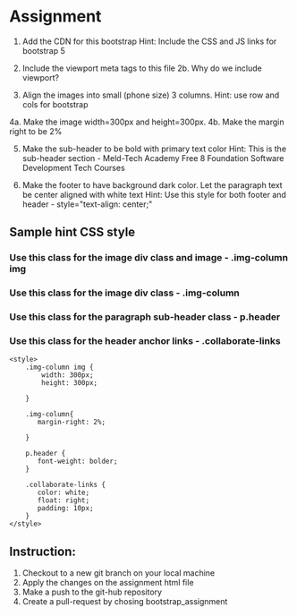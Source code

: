 # Assignment

1. Add the CDN for this bootstrap
Hint: 
Include the CSS and JS links for bootstrap 5

2. Include the viewport meta tags to this file
2b. Why do we include viewport? 

3. Align the images into small (phone size) 3 columns. Hint: use row and cols for bootstrap

4a. Make the image width=300px and height=300px. 
4b. Make the margin right to be 2%

5. Make the sub-header to be bold with primary text color
Hint: This is the sub-header section - Meld-Tech Academy Free 8 Foundation Software Development Tech Courses

6. Make the footer to have background dark color. Let the paragraph text be center aligned with white text 
Hint:
Use this style for both footer and header - style="text-align: center;"

## Sample hint CSS style 
### Use this class for the image div class and image - .img-column img
### Use this class for the image div class - .img-column
### Use this class for the paragraph sub-header class - p.header
### Use this class for the header anchor links - .collaborate-links

```
<style>
	.img-column img {
		width: 300px;
		height: 300px;
		
	}
	
	.img-column{
	   margin-right: 2%;

	}

	p.header {
	   font-weight: bolder;
	}

	.collaborate-links {
	   color: white;
	   float: right;
	   padding: 10px;
	}
</style>
```

## Instruction: 
1. Checkout to a new git branch on your local machine
2. Apply the changes on the assignment html file 
3. Make a push to the git-hub repository 
4. Create a pull-request by chosing bootstrap_assignment

